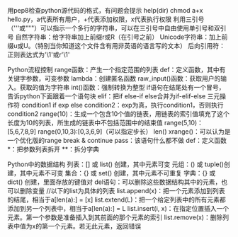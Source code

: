 用pep8检查python源代码的格式，有问题会提示
help(dir)
chmod a+x hello.py，a代表所有用户，+代表添加权限，x代表执行权限
利用三引号（'''或"""）可以指示一个多行的字符串，可以在三引号中自由使用单引号和双引号
自然字符串：给字符串加上前缀r或R（在引号之前）
Unicode字符串：加上前缀u或U。（特别当你知道这个文件含有用非英语的语言写的文本）
后向引用符：正则表达式为'\\1'或r'\1'

Python流程控制
range函数：产生一个指定范围的列表
def：定义函数，其中有关键字参数，可变参数
lambda：创建匿名函数
raw_input()函数：获取用户的输入。获取的值为字符串
int()函数：强制转换为整型
if语句在结尾处有一个冒号，告诉python下面跟着一个语句块
elif：把if else-if else合并为if-elif-else
三元操作符 condition1 if exp else condition2：exp为真，执行condition1，否则执行condition2
range(10)：生成一个包含10个值的链表，用链表的索引值填充了这个长度为10的列表，所生成的链表中不包括范围中的结束值
range(5,10)：[5,6,7,8,9]
range(0,10,3):[0,3,6,9]（可以指定步长）
len()
xrange()：可以认为是一个优化版的range
break & continue
pass：该语句什么都不做
def：定义函数
*：把参数列表拆开
**：拆分字典

Python中的数据结构
列表：[] 或 list() 创建，其中元素可变
元组：() 或 tuple()创建，其中元素不可变
集合：{} 或 set()  创建，其中元素不可重复
字典：{} 或 dict() 创建，里面存放的键值对
del语句：可以删除这些数据结构其中的元素，也可以删除变量
//以下的list为具体的列表
list.append(x)：把一个元素添加到列表的结尾，相当于a[len(a):] = [x]
list.extend(L)：把一个给定列表中的所有元素都添加到另一个列表中，相当于a[len(a):] = L
list.insert(i, x)：在指定位置插入一个元素。第一个参数是准备插入到其前面的那个元素的索引
list.remove(x)：删除列表中值为x的第一个元素。若无此元素，返回错误
